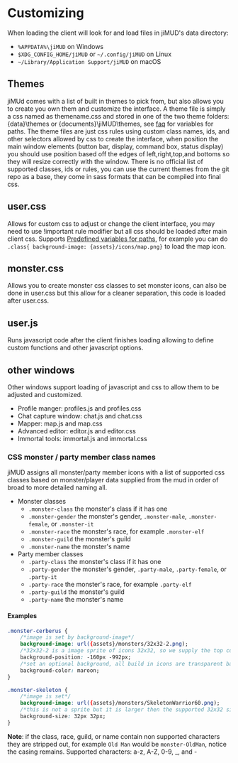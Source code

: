# Customizing

When loading the client will look for and load files in jiMUD's data directory:

- `%APPDATA%\jiMUD` on Windows
- `$XDG_CONFIG_HOME/jiMUD` or `~/.config/jiMUD` on Linux
- `~/Library/Application Support/jiMUD` on macOS

## Themes

jiMUd comes with a list of built in themes to pick from, but also allows you to create you own them and customize the interface.
A theme file is simply a css named as themename.css and stored in one of the two theme
folders: {data}\themes or {documents}\jiMUD\themes, see [faq](faq.md#what-predefined-variables-can-be-use-for-paths) for variables for paths.
The theme files are just css rules using custom class names, ids, and other selectors
allowed by css to create the interface, when position the main window elements (button bar, display, command box, status display) you should use
position based off the edges of left,right,top,and bottoms so they will resize correctly with the window.
There is no official list of supported classes, ids or rules, you can use the current
themes from the git repo as a base, they come in sass formats that can be compiled into final
css.

## user.css

Allows for custom css to adjust or change the client interface, you may need to use !important rule modifier but all css should be loaded after main client css. Supports [Predefined variables for paths](faq.md#what-predefined-variables-can-be-use-for-paths),
for example you can do `.class{ background-image: {assets}/icons/map.png}` to load the map icon.

## monster.css

Allows you to create monster css classes to set monster icons, can also be done in user.css but this allow for a cleaner separation, this code is loaded after user.css.

## user.js

Runs javascript code after the client finishes loading allowing to define custom functions and other javascript options.

## other windows

Other windows support loading of javascript and css to allow them to be adjusted and customized.

- Profile manger: profiles.js and profiles.css
- Chat capture window: chat.js and chat.css
- Mapper: map.js and map.css
- Advanced editor: editor.js and editor.css
- Immortal tools: immortal.js and immortal.css

### CSS monster / party member class names

jiMUD assigns all monster/party member icons with a list of supported css classes based on monster/player data supplied from the mud in order of broad to more detailed naming all.

- Monster classes
  - `.monster-class` the monster's class if it has one
  - `.monster-gender` the monster's gender, `.monster-male`, `.monster-female`, or `.monster-it`
  - `.monster-race` the monster's race, for example `.monster-elf`
  - `.monster-guild` the monster's guild
  - `.monster-name` the monster's name
- Party member classes
  - `.party-class` the monster's class if it has one
  - `.party-gender` the monster's gender, `.party-male`, `.party-female`, or `.party-it`
  - `.party-race` the monster's race, for example `.party-elf`
  - `.party-guild` the monster's guild
  - `.party-name` the monster's name

#### Examples

```css
.monster-cerberus {
    /*image is set by background-image*/
    background-image: url({assets}/monsters/32x32-2.png);
    /*32x32-2 is a image sprite of icons 32x32, so we supply the top corner offset in -#*/
    background-position: -160px -992px;
    /*set an optional background, all build in icons are transparent background*/
    background-color: maroon;
}

.monster-skeleton {
    /*image is set*/
    background-image: url({assets}/monsters/SkeletonWarrior60.png);
    /*this is not a sprite but it is larger then the supported 32x32 size so we use css background-size to resize the image to fit the location*/
    background-size: 32px 32px;
}
```

**Note**: if the class, race, guild, or name contain non supported characters they are stripped out, for example `Old Man` would be `monster-OldMan`, notice the casing remains. Supported characters: a-z, A-Z, 0-9, _, and -
